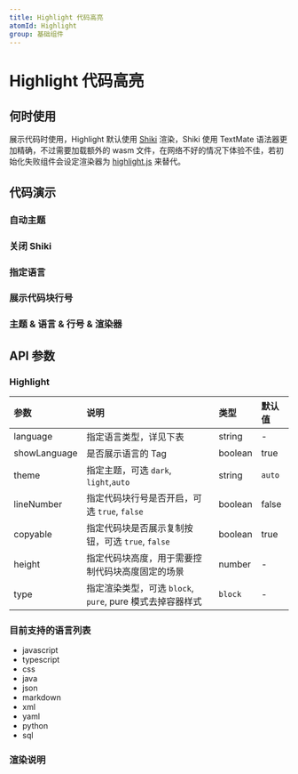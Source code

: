 ```yaml
---
title: Highlight 代码高亮
atomId: Highlight
group: 基础组件
---
```


# Highlight 代码高亮

## 何时使用

展示代码时使用，Highlight 默认使用 [Shiki](https://github.com/shikijs/shiki) 渲染，Shiki 使用 TextMate 语法器更加精确，不过需要加载额外的 wasm 文件，在网络不好的情况下体验不佳，若初始化失败组件会设定渲染器为 [highlight.js](https://highlightjs.org/) 来替代。

## 代码演示

### 自动主题

<code src="./demos/auto.tsx" ></code>

### 关闭 Shiki

<code src="./demos/shiki.tsx" ></code>

### 指定语言

<code src="./demos/basic.tsx" ></code>

### 展示代码块行号

<code src="./demos/lineNumber.tsx" ></code>

### 主题 & 语言 & 行号 & 渲染器

<code src="./demos/theme.tsx" ></code>

## API 参数

### Highlight

| 参数         | 说明                                                      | 类型    | 默认值 |
| :----------- | :-------------------------------------------------------- | :------ | :----- |
| language     | 指定语言类型，详见下表                                    | string  | -      |
| showLanguage | 是否展示语言的 Tag                                        | boolean | true   |
| theme        | 指定主题，可选 `dark`, `light`,`auto`                     | string  | `auto` |
| lineNumber   | 指定代码块行号是否开启，可选 `true`, `false`              | boolean | false  |
| copyable     | 指定代码块是否展示复制按钮，可选 `true`, `false`          | boolean | true   |
| height       | 指定代码块高度，用于需要控制代码块高度固定的场景          | number  | -      |
| type         | 指定渲染类型，可选 `block`, `pure`, pure 模式去掉容器样式 | `block` | -      |

### 目前支持的语言列表

- javascript
- typescript
- css
- java
- json
- markdown
- xml
- yaml
- python
- sql

### 渲染说明
